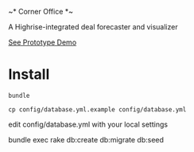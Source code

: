 ~* Corner Office *~

A Highrise-integrated deal forecaster and visualizer

[See Prototype Demo](http://corner-office.herokuapp.com/deals)

Install
=======

`bundle`

`cp config/database.yml.example config/database.yml`

edit config/database.yml with your local settings

bundle exec rake db:create db:migrate db:seed
